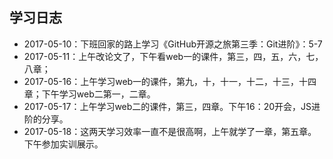 ## 学习日志
- 2017-05-10：下班回家的路上学习《GitHub开源之旅第三季：Git进阶》：5-7
- 2017-05-11：上午改论文了，下午看web一的课件，第三，四，五，六，七，八章；
- 2017-05-16：上午学习web一的课件，第九，十，十一，十二，十三，十四章；下午学习web二第一，二章。
- 2017-05-17：上午学习web二的课件，第三，四章。下午16：20开会，JS进阶的分享。
- 2017-05-18：这两天学习效率一直不是很高啊，上午就学了一章，第五章。下午参加实训展示。